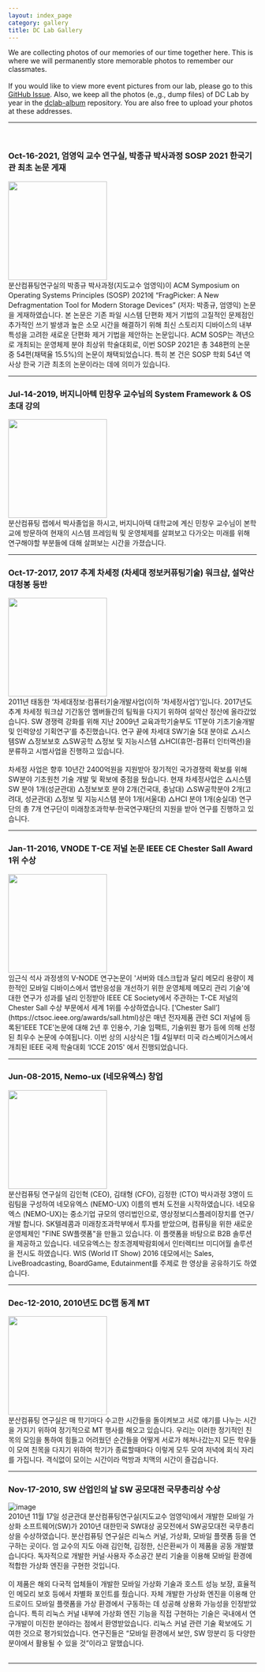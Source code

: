 ```yaml
---
layout: index_page
category: gallery
title: DC Lab Gallery
---
```


We are collecting photos of our memories of our time together here. This is where we will permanently store memorable photos to remember our classmates. 
<br>
<br>
If you would like to view more event pictures from our lab, please go to this [GitHub Issue](https://github.com/dclab-skku/dclab-skku.github.io/issues).
Also, we keep all the photos (e.,g., dump files) of DC Lab by year in the [dclab-album](https://github.com/dclab-skku/dclab-album) repository.
You are also free to upload your photos at these addresses.
<hr>
<br>

### Oct-16-2021, 엄영익 교수 연구실, 박종규 박사과정 SOSP 2021 한국기관 최초 논문 게재 
<a href="https://user-images.githubusercontent.com/82404/289268482-3317a3c9-fb62-48dc-be63-39c55bd21759.png" target=_blank>
<img src="https://user-images.githubusercontent.com/82404/289268482-3317a3c9-fb62-48dc-be63-39c55bd21759.png" height="200" />
</a>
<br>
분산컴퓨팅연구실의 박종규 박사과정(지도교수 엄영익)이 ACM Symposium on Operating Systems Principles (SOSP) 2021에 “FragPicker: A New Defragmentation Tool for Modern Storage Devices” (저자: 박종규, 엄영익) 논문을 게재하였습니다. 본 논문은 기존 파일 시스템 단편화 제거 기법의 고질적인 문제점인 추가적인 쓰기 발생과 높은 소모 시간을 해결하기 위해 최신 스토리지 디바이스의 내부 특성을 고려한 새로운 단편화 제거 기법을 제안하는 논문입니다. ACM SOSP는 격년으로 개최되는 운영체제 분야 최상위 학술대회로, 이번 SOSP 2021은 총 348편의 논문 중 54편(채택율 15.5%)의 논문이 채택되었습니다. 특히 본 건은 SOSP 학회 54년 역사상 한국 기관 최초의 논문이라는 데에 의미가 있습니다.
<br>
<hr>

### Jul-14-2019, 버지니아텍 민창우 교수님의 System Framework & OS 초대 강의 
<a href="https://user-images.githubusercontent.com/82404/285230207-d136526f-38a2-4261-89e0-568c49dfc0a7.png" target=_blank>
<img src="https://user-images.githubusercontent.com/82404/285230207-d136526f-38a2-4261-89e0-568c49dfc0a7.png" height="200" />
</a>
<br>
분산컴퓨팅 랩에서 박사졸업을 하시고, 버지니아텍 대학교에 계신 민창우 교수님이
본학교에 방문하여 현재의 시스템 프레임웍 및 운영체제를 살펴보고 다가오는
미래를 위해 연구해야할 부분들에 대해 살펴보는 시간을 가졌습니다.
<br>
<hr>

### Oct-17-2017, 2017 추계 차세정 (차세대 정보커퓨팅기술) 워크샵, 설악산 대청봉 등반 
<a href="https://user-images.githubusercontent.com/82404/285231688-10d04be2-ab60-4b81-b474-4bfa6c815fcc.png" target=_blank>
<img src="https://user-images.githubusercontent.com/82404/285231688-10d04be2-ab60-4b81-b474-4bfa6c815fcc.png" height="200" />
</a>
<br>
2011년 태동한 ‘차세대정보·컴퓨터기술개발사업(이하 ’차세정사업’)’입니다. 2017년도 추계 차세정 워크샵 기간동안 멤버들간의 팀웍을 다지기 위하여 설악산 정산에 올라갔었습니다. SW 경쟁력 강화를 위해 지난 2009년 교육과학기술부도 ‘IT분야 기초기술개발 및 인력양성 기획연구’를 추진했습니다. 연구 끝에 차세대 SW기술 5대 분야로 △시스템SW △정보보호 △SW공학 △정보 및 지능시스템 △HCI(휴먼-컴퓨터 인터랙션)을 분류하고 시범사업을 진행하고 있습니다. 
<br>
<br>
차세정 사업은 향후 10년간 2400억원을 지원받아 장기적인 국가경쟁력 확보를 위해 SW분야 기초원천 기술 개발 및 확보에 중점을 뒀습니다. 현재 차세정사업은 △시스템SW 분야 1개(성균관대) △정보보호 분야 2개(건국대, 충남대) △SW공학분야 2개(고려대, 성균관대) △정보 및 지능시스템 분야 1개(서울대) △HCI 분야 1개(숭실대) 연구단의 총 7개 연구단이 미래창조과학부·한국연구재단의 지원을 받아 연구를 진행하고 있습니다.
<br>
<hr>

### Jan-11-2016, VNODE T-CE 저널 논문 IEEE CE Chester Sall Award 1위 수상 
<a href="https://user-images.githubusercontent.com/82404/285579500-20e2c0c8-f6ac-45f7-8360-aba023f0bed3.png" target=_blank>
<img src="https://user-images.githubusercontent.com/82404/285579500-20e2c0c8-f6ac-45f7-8360-aba023f0bed3.png" height="200" />
</a>
<br>
임근식 석사 과정생의 V-NODE 연구논문이 '서버와 데스크탑과 달리 메모리 용량이 제한적인 모바일 디바이스에서 앱반응성을 개선하기 위한 운영체제 메모리 관리 기술'에 대한 연구가 성과를 널리 인정받아 IEEE CE Society에서 주관하는 T-CE 저널의 Chester Sall 수상 부문에서 세계 1위를 수상하였습니다. [‘Chester Sall’](https://ctsoc.ieee.org/awards/sall.html)상은 매년 전자제품 관련 SCI 저널에 등록된‘IEEE TCE’논문에 대해 2년 후 인용수, 기술 임팩트, 기술위원 평가 등에 의해 선정된 최우수 논문에 수여됩니다. 이번 상의 시상식은 1월 4일부터 미국 라스베이거스에서 개최된 IEEE 국제 학술대회 ‘ICCE 2015' 에서 진행되었습니다. 
<br>
<hr>



### Jun-08-2015, Nemo-ux (네모유엑스) 창업
<a href="https://user-images.githubusercontent.com/82404/286773059-0fd6c5d4-ca87-49ff-a90c-2e0c7b5eae0f.png" target=_blank>
<img src="https://user-images.githubusercontent.com/82404/286773059-0fd6c5d4-ca87-49ff-a90c-2e0c7b5eae0f.png" height="200" />
</a>
<br>
분산컴퓨팅 연구실의 김인혁 (CEO), 김태형 (CFO), 김정한 (CTO) 박사과정 3명이 드림팀을 구성하여 네모유엑스 (NEMO-UX) 이름의  벤처 도전을 시작하였습니다. 네모유엑스 (NEMO-UX)는 중소기업 규모의 영리법인으로, 영상정보디스플레이장치를 연구/개발 합니다. SK텔레콤과 미래창조과학부에서 투자를 받았으며, 컴퓨팅을 위한 새로운 운영체제인 "FINE SW플랫폼"을 만들고 있습니다. 이 플랫폼을 바탕으로 B2B 솔루션을 제공하고 있습니다. 네모유엑스는 창조경제박람회에서 인터렉티브 미디어월 솔루션을 전시도 하였습니다. WIS (World IT Show) 2016 데모에서는 Sales, LiveBroadcasting, BoardGame, Edutainment를 주제로 한 영상을 공유하기도 하였습니다.
<br>
<hr>


### Dec-12-2010, 2010년도 DC랩 동계 MT
<a href="https://user-images.githubusercontent.com/82404/285234508-51101c91-a847-43cc-912e-911784c24ff1.png" target=_blank>
<img src="https://user-images.githubusercontent.com/82404/285234508-51101c91-a847-43cc-912e-911784c24ff1.png" height="200" />
</a>
<br>
분산컴퓨팅 연구실은 매 학기마다 수고한 시간들을 돌이켜보고 서로  얘기를 나누는 시간을 가지기 위하여  정기적으로 MT 행사를 해오고 있습니다.  우리는 이러한 정기적인 친목의 모임을 통하여 힘들고 어려웠던 순간들을 어떻게 서로가 헤쳐나갔는지 모든 학우들이 모여 친목을 다지기 위하여 학기가 종료할때마다 이렇게 모두 모여 저녁에 회식 자리를 가집니다. 격식없이 모이는 시간이라 먹방과 치맥의 시간이 즐겁습니다. 
<br>
<hr>


### Nov-17-2010, SW 산업인의 날 SW 공모대전 국무총리상 수상 
![image](https://github.com/dclab-skku/dclab-skku.github.io/assets/82404/d01dfa2d-9712-4dea-b953-2ad9eb2fd36c)  <br>
2010년 11월 17일 성균관대 분산컴퓨팅연구실(지도교수 엄영익)에서 개발한 모바일 가상화 소프트웨어(SW)가 2010년 대한민국 SW대상 공모전에서 SW공모대전 국무총리상을 수상하였습니다.
분산컴퓨팅 연구실은 리눅스 커널, 가상화, 모바일 플랫폼 등을 연구하는 곳이다. 엄 교수의 지도 아래 김인혁, 김정한, 신은환씨가 이 제품을 공동 개발했습니다다. 
독자적으로 개발한 커널·사용자 주소공간 분리 기술을 이용해 모바일 환경에 적합한 가상화 엔진을 구현한 것입니다.
<br><br>
이 제품은 해외 다국적 업체들이 개발한 모바일 가상화 기술과 호스트 성능 보장, 효율적인 메모리 보호 등에서 차별화 포인트를 줬습니다. 
자체 개발한 가상화 엔진을 이용해 안드로이드 모바일 플랫폼을 가상 환경에서 구동하는 데 성공해 상용화 가능성을 인정받았습니다. 
특히 리눅스 커널 내부에 가상화 엔진 기능을 직접 구현하는 기술은 국내에서 연구개발이 미진한 분야라는 점에서 환영받았습니다. 리눅스 커널 관련 기술 확보에도 기여한 것으로 평가되었습니다.
연구진들은 “모바일 환경에서 보안, SW 망분리 등 다양한 분야에서 활용될 수 있을 것”이라고 말했습니다.
<br>
<br>
<hr>
